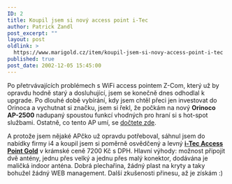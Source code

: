 ```yaml
---
ID: 2
title: Koupil jsem si nový access point i-Tec
author: Patrick Zandl
post_excerpt: ""
layout: post
oldlink: >
  https://www.marigold.cz/item/koupil-jsem-si-novy-access-point-i-tec
published: true
post_date: 2002-12-05 15:45:00
---
```

<p>
Po přetrvávajících problémech s WiFi access pointem Z-Com, který už by opravdu hodně starý a dosluhující, jsem se konečně dnes odhodlal k upgrade. Po dlouhé době vybírání, kdy jsem chtěl přeci jen investovat do Orinoca a vychutnat si značku, jsem si řekl, že počkám na nový <STRONG>Orinoco AP-2500</STRONG> nadupaný spoustou funkcí vhodných pro hraní si s hot-spot službami. Ostatně, co tento AP umí, se <A href="http://www.proxim.com/products/all/orinoco/ap/ap2500/index.html" target=_blank>dočtete zde</A>. </p>

<p>
A protože jsem nějaké APčko už opravdu potřeboval, sáhnul jsem do nabídky firmy i4 a koupil jsem si poměrně osvědčený a levný <A href="http://www.i4shop.net/cz/iObchod/Catalog.asp?ca=1595&amp;it=8783" target=_blank><STRONG>i-Tec Access Point Gold</STRONG></A> v krámské ceně 7200 Kč s DPH. Hlavní výhody: možnost připojit dvě antény, jednu přes velký a jednu přes malý konektor, dodávána je maličká indoor anténa. Dobrá plechařina, žádný plast na kryty a taky bohužel žádný WEB management. Další zkušenosti přinesu, až je získám :)</p>
